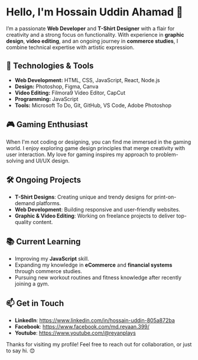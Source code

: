 # Hello, I'm Hossain Uddin Ahamad 👋

I’m a passionate **Web Developer** and **T-Shirt Designer** with a flair for creativity and a strong focus on functionality. With experience in **graphic design**, **video editing**, and an ongoing journey in **commerce studies**, I combine technical expertise with artistic expression.

## 🔧 Technologies & Tools

- **Web Development:** HTML, CSS, JavaScript, React, Node.js
- **Design:** Photoshop, Figma, Canva
- **Video Editing:** Filmora9 Video Editor, CapCut
- **Programming:** JavaScript
- **Tools:** Microsoft To Do, Git, GitHub, VS Code, Adobe Photoshop

## 🎮 Gaming Enthusiast

When I'm not coding or designing, you can find me immersed in the gaming world. I enjoy exploring game design principles that merge creativity with user interaction. My love for gaming inspires my approach to problem-solving and UI/UX design.

## 🛠 Ongoing Projects

- **T-Shirt Designs**: Creating unique and trendy designs for print-on-demand platforms.
- **Web Development**: Building responsive and user-friendly websites.
- **Graphic & Video Editing**: Working on freelance projects to deliver top-quality content.

## 📚 Current Learning

- Improving my **JavaScript** skill.
- Expanding my knowledge in **eCommerce** and **financial systems** through commerce studies.
- Pursuing new workout routines and fitness knowledge after recently joining a gym.

## 📫 Get in Touch

- **LinkedIn**: https://www.linkedin.com/in/hossain-uddin-805a872ba
- **Facebook**: https://www.facebook.com/md.reyaan.399/
- **Youtube**: https://www.youtube.com/@reyanplays

Thanks for visiting my profile! Feel free to reach out for collaboration, or just to say hi. 😊
